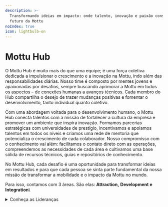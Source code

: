 ```yaml
---
description: >-
  Transformando ideias em impacto: onde talento, inovação e paixão constroem o
  futuro da Mottu
noIndex: true
icon: lightbulb-on
---
```


# Mottu Hub

O Mottu Hub é muito mais do que uma equipe; é uma força coletiva dedicada a impulsionar o crescimento e a inovação na Mottu, indo além das responsabilidades diárias. Nosso time é composto por mentes jovens e apaixonadas por desafios, sempre buscando aprimorar a Mottu em todos os aspectos – de conexões humanas a avanços técnicos. Cada membro do Hub compartilha o desejo de trazer mudanças positivas e fomentar o desenvolvimento, tanto individual quanto coletivo.

&#x20;

Com uma abordagem voltada para o desenvolvimento humano, o Mottu Hub conecta talentos com a missão de fortalecer a cultura da empresa e promover um ambiente que inspira inovação. Formamos parcerias estratégicas com universidades de prestígio, incentivamos e apoiamos talentos em todos os níveis e criamos uma rede de mentoria que potencializa o crescimento de cada colaborador. Nosso compromisso com o conhecimento vai além: facilitamos o contato direto com as operações, compreendemos as necessidades de cada área e cultivamos uma base sólida de recursos técnicos, guias e repositórios de conhecimento.

&#x20;

No Mottu Hub, cada desafio é uma oportunidade para transformar ideias em resultados e para que cada pessoa se sinta parte fundamental da nossa missão de transformar a mobilidade e o impacto da Mottu no mundo.

Para isso, contamos com 3 áreas. São elas: **Attraction,** **Development e Integration**\


<details>

<summary>Conheça as Lideranças</summary>

## &#x20;![](<../../.gitbook/assets/Edu (5).png>)            **Presidente**

## ![](<../../.gitbook/assets/Lucas Araújo (1).png>)             Vice-Presidente

</details>

